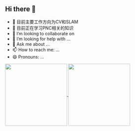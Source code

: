 ## Hi there 👋

<!--
**liangheming/liangheming** is a ✨ _special_ ✨ repository because its `README.md` (this file) appears on your GitHub profile.

Here are some ideas to get you started:
-->
- 🔭 目前主要工作方向为CV和SLAM
- 🌱 目前正在学习PNC相关的知识
- 👯 I’m looking to collaborate on 
- 🤔 I’m looking for help with ...
- 💬 Ask me about ...
- 📫 How to reach me: ...
- 😄 Pronouns: ...

<!--![liangheming's GitHub stats](https://github-readme-stats.vercel.app/api?username=liangheming&show_icons=true) -->

<a href="https://github.com/liangheming/github-readme-stats">
  <img height=200 align="center" src="https://github-readme-stats.vercel.app/api?username=liangheming&card_width=200&locale=cn" />
</a>
<a href="https://github.com/liangheming/convoychat">
  <img height=200 align="center" src="https://github-readme-stats.vercel.app/api/top-langs?username=liangheming&layout=compact&langs_count=8&card_width=300&locale=cn" />
</a>

